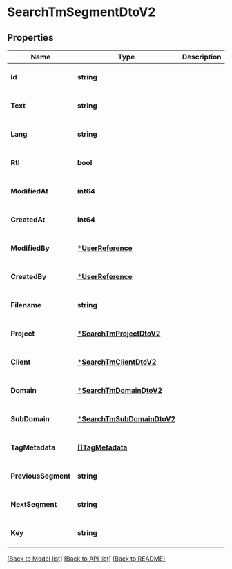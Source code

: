 # SearchTmSegmentDtoV2

## Properties
Name | Type | Description | Notes
------------ | ------------- | ------------- | -------------
**Id** | **string** |  | [optional] [default to null]
**Text** | **string** |  | [optional] [default to null]
**Lang** | **string** |  | [optional] [default to null]
**Rtl** | **bool** |  | [optional] [default to null]
**ModifiedAt** | **int64** |  | [optional] [default to null]
**CreatedAt** | **int64** |  | [optional] [default to null]
**ModifiedBy** | [***UserReference**](UserReference.md) |  | [optional] [default to null]
**CreatedBy** | [***UserReference**](UserReference.md) |  | [optional] [default to null]
**Filename** | **string** |  | [optional] [default to null]
**Project** | [***SearchTmProjectDtoV2**](SearchTMProjectDtoV2.md) |  | [optional] [default to null]
**Client** | [***SearchTmClientDtoV2**](SearchTMClientDtoV2.md) |  | [optional] [default to null]
**Domain** | [***SearchTmDomainDtoV2**](SearchTMDomainDtoV2.md) |  | [optional] [default to null]
**SubDomain** | [***SearchTmSubDomainDtoV2**](SearchTMSubDomainDtoV2.md) |  | [optional] [default to null]
**TagMetadata** | [**[]TagMetadata**](TagMetadata.md) |  | [optional] [default to null]
**PreviousSegment** | **string** |  | [optional] [default to null]
**NextSegment** | **string** |  | [optional] [default to null]
**Key** | **string** |  | [optional] [default to null]

[[Back to Model list]](../README.md#documentation-for-models) [[Back to API list]](../README.md#documentation-for-api-endpoints) [[Back to README]](../README.md)


